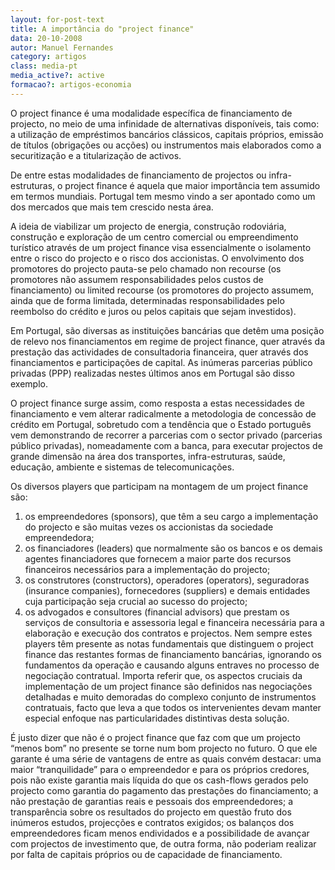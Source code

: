 ```yaml
---
layout: for-post-text
title: A importância do "project finance"
data: 20-10-2008
autor: Manuel Fernandes
category: artigos
class: media-pt
media_active?: active
formacao?: artigos-economia
---  
```


O project finance é uma modalidade específica de financiamento de projecto, no meio de uma infinidade de alternativas disponíveis, tais como: a utilização de empréstimos bancários clássicos, capitais próprios, emissão de títulos (obrigações ou acções) ou instrumentos mais elaborados como a securitização e a titularização de activos.

De entre estas modalidades de financiamento de projectos ou infra-estruturas, o project finance é aquela que maior importância tem assumido em termos mundiais. Portugal tem mesmo vindo a ser apontado como um dos mercados que mais tem crescido nesta área.

A ideia de viabilizar um projecto de energia, construção rodoviária, construção e exploração de um centro comercial ou empreendimento turístico através de um project finance visa essencialmente o isolamento entre o risco do projecto e o risco dos accionistas. O envolvimento dos promotores do projecto pauta-se pelo chamado non recourse (os promotores não assumem responsabilidades pelos custos de financiamento) ou limited recourse (os promotores do projecto assumem, ainda que de forma limitada, determinadas responsabilidades pelo reembolso do crédito e juros ou pelos capitais que sejam investidos).

Em Portugal, são diversas as instituições bancárias que detêm uma posição de relevo nos financiamentos em regime de project finance, quer através da prestação das actividades de consultadoria financeira, quer através dos financiamentos e participações de capital. As inúmeras parcerias público privadas (PPP) realizadas nestes últimos anos em Portugal são disso exemplo.

O project finance surge assim, como resposta a estas necessidades de financiamento e vem alterar radicalmente a metodologia de concessão de crédito em Portugal, sobretudo com a tendência que o Estado português vem demonstrando de recorrer a parcerias com o sector privado (parcerias público privadas), nomeadamente com a banca, para executar projectos de grande dimensão na área dos transportes, infra-estruturas, saúde, educação, ambiente e sistemas de telecomunicações.

Os diversos players que participam na montagem de um project finance são:
1) os empreendedores (sponsors), que têm a seu cargo a implementação do projecto e são muitas vezes os accionistas da sociedade empreendedora;
2) os financiadores (leaders) que normalmente são os bancos e os demais agentes financiadores que fornecem a maior parte dos recursos financeiros necessários para a implementação do projecto;
3) os construtores (constructors), operadores (operators), seguradoras (insurance companies), fornecedores (suppliers) e demais entidades cuja participação seja crucial ao sucesso do projecto;
4) os advogados e consultores (financial advisors) que prestam os serviços de consultoria e assessoria legal e financeira necessária para a elaboração e execução dos contratos e projectos.
Nem sempre estes players têm presente as notas fundamentais que distinguem o project finance das restantes formas de financiamento bancárias, ignorando os fundamentos da operação e causando alguns entraves no processo de negociação contratual. Importa referir que, os aspectos cruciais da implementação de um project finance são definidos nas negociações detalhadas e muito demoradas do complexo conjunto de instrumentos contratuais, facto que leva a que todos os intervenientes devam manter especial enfoque nas particularidades distintivas desta solução.

É justo dizer que não é o project finance que faz com que um projecto “menos bom” no presente se torne num bom projecto no futuro. O que ele garante é uma série de vantagens de entre as quais convém destacar: uma maior “tranquilidade” para o empreendedor e para os próprios credores, pois não existe garantia mais líquida do que os cash-flows gerados pelo projecto como garantia do pagamento das prestações do financiamento; a não prestação de garantias reais e pessoais dos empreendedores; a transparência sobre os resultados do projecto em questão fruto dos inúmeros estudos, projecções e contratos exigidos; os balanços dos empreendedores ficam menos endividados e a possibilidade de avançar com projectos de investimento que, de outra forma, não poderiam realizar por falta de capitais próprios ou de capacidade de financiamento.